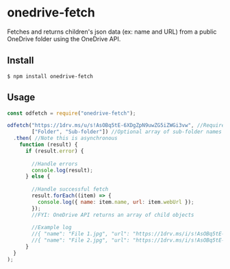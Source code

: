 # onedrive-fetch

Fetches and returns children's json data (ex: name and URL) from a public OneDrive folder using the OneDrive API.

## Install

```
$ npm install onedrive-fetch
```

## Usage

```js
const odfetch = require("onedrive-fetch");

odfetch("https://1drv.ms/u/s!AsOBq5tE-6XDgZpN9uwZG5iZWGi3vw", //Required OneDrive root folder share URL
        ["Folder", "Sub-folder"]) //Optional array of sub-folder names to open
  .then( //Note this is asynchronous
    function (result) {
      if (result.error) {
        
        //Handle errors
        console.log(result);
      } else {
      
        //Handle successful fetch
        result.forEach((item) => {
          console.log({ name: item.name, url: item.webUrl });
        });
        //FYI: OneDrive API returns an array of child objects
        
        //Example log
        //{ "name": "File 1.jpg", "url": "https://1drv.ms/i/s!AsOBq5tE-6XDgZpQ9uwZG5iZWGi3vw" }
        //{ "name": "File 2.jpg", "url": "https://1drv.ms/i/s!AsOBq5tE-6XDgZpR9uwZG5iZWGi3vw" }
      }
  }
);
```
